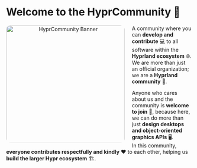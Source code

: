 # Welcome to the **HyprCommunity** 🌟

<p align="center">
  <img align="left" width="320" src="https://avatars.githubusercontent.com/u/234083768?s=200&v=4" alt="HyprCommunity Banner" style="border-radius:12px; margin-right:20px;">
</p>

A community where you can **develop and contribute** 💻 to all software within the **Hyprland ecosystem** 🌐.  
We are more than just an official organization; we are a **Hyprland community** 🤝.



Anyone who cares about us and the community is **welcome to join** 🎉, because here, we can do more than just **design desktops and object-oriented graphics APIs** 🖥️.  
In this community, **everyone contributes respectfully and kindly** ❤️ to each other, helping us **build the larger Hypr ecosystem** 🏗️.
<br clear="left"/>
